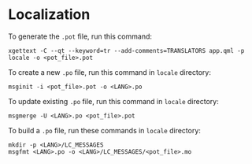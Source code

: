 Localization
============

To generate the `.pot` file, run this command:

    xgettext -C --qt --keyword=tr --add-comments=TRANSLATORS app.qml -p locale -o <pot_file>.pot

To create a new `.po` file, run this command in `locale` directory:

    msginit -i <pot_file>.pot -o <LANG>.po

To update existing `.po` file, run this command in `locale` directory:

    msgmerge -U <LANG>.po <pot_file>.pot

To build a `.po` file, run these commands in `locale` directory:

    mkdir -p <LANG>/LC_MESSAGES
    msgfmt <LANG>.po -o <LANG>/LC_MESSAGES/<pot_file>.mo